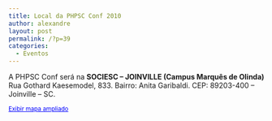 ```yaml
---
title: Local da PHPSC Conf 2010
author: alexandre
layout: post
permalink: /?p=39
categories:
  - Eventos
---
```

A PHPSC Conf será na **SOCIESC – JOINVILLE (Campus Marquês de Olinda)** Rua Gothard Kaesemodel, 833. Bairro: Anita Garibaldi. CEP: 89203-400 &#8211; Joinville &#8211; SC.

  
<small><a style="color: #0000ff; text-align: left;" href="http://maps.google.com.br/maps?f=d&source=embed&saddr=-26.319383,-48.855128&daddr=&geocode=&hl=pt-BR&mra=mift&mrsp=0&sz=15&sll=-26.31619,-48.85251&sspn=0.019118,0.027595&ie=UTF8&ll=-26.31619,-48.85251&spn=0.019118,0.027595">Exibir mapa ampliado</a></small>

<div style="position: absolute; left: -3609px;">
  <a href="http://www.nl.ua/ru/plitka/plitka_dlya_pola">nl.ua</a>
</div>

<div style="position: absolute; left: -3918px;">
  <a href="http://np.com.ua/thermal-aid/category/16/scategory/98/.html">www.np.com.ua</a>
</div>